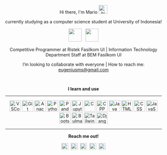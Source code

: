 <div align="center">
   Hi there, I'm Mario <img src="https://user-images.githubusercontent.com/1303154/88677602-1635ba80-d120-11ea-84d8-d263ba5fc3c0.gif" width="28px" alt="hi">
   
<br>
   
   currently studying as a computer science student at University of Indonesia!
   
</div>

<div align="center">
   
<img src="https://avatars.githubusercontent.com/u/3433898?s=280&v=4" width="42px"> 
&nbsp;
<img src="https://gitlab.com/uploads/-/system/group/avatar/2467123/makara-ui-fasilkom.png" width="42px">

</div>

<div align="center">
   
Competitive Programmer at Ristek Fasilkom UI |
Information Technology Department Staff at BEM Fasilkom UI

I’m looking to collaborate with everyone |
How to reach me: eugeniusms@gmail.com
   
</div>

<br>

<div align="center">

**I learn and use**
   
---
   
</div>

<p align="center">
<img alt="VSCode" width="36px" src="https://cdn.jsdelivr.net/gh/devicons/devicon/icons/visualstudio/visualstudio-plain.svg" />
<img alt="Git" width="36px" src="https://cdn.jsdelivr.net/gh/devicons/devicon/icons/git/git-original.svg" />

<img alt="Anaconda" width="36px" src="https://cdn.jsdelivr.net/gh/devicons/devicon/icons/anaconda/anaconda-original.svg" />
<img alt="Python" width="36px" src="https://cdn.jsdelivr.net/gh/devicons/devicon/icons/python/python-original.svg" />
<img alt="Pandas" width="36px" src="https://cdn.jsdelivr.net/gh/devicons/devicon/icons/pandas/pandas-original.svg" />
<img alt="Jupyter" width="36px" src="https://cdn.jsdelivr.net/gh/devicons/devicon/icons/jupyter/jupyter-original.svg" />

<img alt="C" width="36px" src="https://cdn.jsdelivr.net/gh/devicons/devicon/icons/c/c-original.svg" />      
<img alt="CPP" width="36px" src="https://cdn.jsdelivr.net/gh/devicons/devicon/icons/cplusplus/cplusplus-original.svg" />         
<img alt="Java" width="36px" src="https://cdn.jsdelivr.net/gh/devicons/devicon/icons/java/java-original.svg" />
          
<img alt="HTML" width="36px" src="https://cdn.jsdelivr.net/gh/devicons/devicon/icons/html5/html5-original.svg" />       
<img alt="CSS" width="36px" src="https://cdn.jsdelivr.net/gh/devicons/devicon/icons/css3/css3-original.svg" />     
<img alt="JavaScript" width="36px" src="https://cdn.jsdelivr.net/gh/devicons/devicon/icons/javascript/javascript-original.svg" />
<img alt="Bootstrap" width="36px" src="https://cdn.jsdelivr.net/gh/devicons/devicon/icons/bootstrap/bootstrap-original.svg" />       
<img alt="Bulma" width="36px" src="https://cdn.jsdelivr.net/gh/devicons/devicon/icons/bulma/bulma-plain.svg" />
<img alt="Tailwind" width="36px" src="https://cdn.jsdelivr.net/gh/devicons/devicon/icons/tailwindcss/tailwindcss-plain.svg" />       
<img alt="Django" width="36px" src="https://cdn.jsdelivr.net/gh/devicons/devicon/icons/django/django-plain.svg" />
</p>

---

<div align="center">
   
**Reach me out!**

[<img alt="eugeniusms | Email" width="22px" src="https://cdn2.iconfinder.com/data/icons/social-media-2259/512/gmail-256.png" />][email]&nbsp;
[<img alt="eugeniusms | LinkedIn" width="22px" src="https://cdn2.iconfinder.com/data/icons/social-media-2285/512/1_Linkedin_unofficial_colored_svg-128.png" />][linkedin]&nbsp;
[<img alt="eugeniusms | Twitter" width="22px" src="https://cdn2.iconfinder.com/data/icons/social-media-2285/512/1_Twitter3_colored_svg-512.png" />][twitter]&nbsp;
[<img alt="eugeniusms | Instagram" width="22px" src="https://cdn2.iconfinder.com/data/icons/social-media-2285/512/1_Instagram_colored_svg_1-128.png" />][instagram]&nbsp;
[<img alt="eugeniusms | Blog" width="22px" src="https://cdn1.iconfinder.com/data/icons/logotypes/32/wordpress-256.png" />][blog]

</div>
   
[python]: https://camo.githubusercontent.com/a71f1a20d58a3506dd5f32dcb31461bd5102a0bd33dbf49db9195c589eaca8d7/68747470733a2f2f696d672e736869656c64732e696f2f62616467652f707974686f6e2532302d2532333134333534432e7376673f267374796c653d666f722d7468652d6261646765266c6f676f3d707974686f6e266c6f676f436f6c6f723d7768697465
[cpp]:
https://camo.githubusercontent.com/22adfb1d85bcb2de22efe8036b9ba680ccf43a8303ce921c934b994607400754/68747470733a2f2f696d672e736869656c64732e696f2f62616467652f632b2b2d2532333030353939432e7376673f267374796c653d666f722d7468652d6261646765266c6f676f3d63253242253242266f676f436f6c6f723d7768697465

[email]: mailto:eugeniusms@gmail.com
[linkedin]: https://www.linkedin.com/in/eugenius-mario-s
[twitter]: https://twitter.com/eugenius_ms
[instagram]: https://instagram.com/eugeniusmario
[blog]: https://mariojournalnnote.wordpress.com
